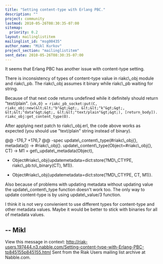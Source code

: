 ```yaml
---
title: "Setting content-type with Erlang PBC."
description: ""
project: community
lastmod: 2010-05-26T08:30:35-07:00
sitemap:
  priority: 0.2
layout: mailinglistitem
mailinglist_id: "msg00435"
author_name: "Mikl Kurkov"
project_section: "mailinglistitem"
sent_date: 2010-05-26T08:30:35-07:00
---
```


It seems that Erlang PBC has another issue with content-type setting.

There is inconsistency of types of content-type value in riakc\\_obj module
and riakc\\_pb.
The riakc\\_obj assumes it binary while riakc\\_pb waiting for string.

Because of that next code returns undefined while it definitely should
return "text/plain".
`{ok,O} = riakc_pb_socket:put(C, riakc_obj:new(&lt;&lt;"b"&gt;&gt;, &lt;&lt;"k"&gt;&gt;, &lt;&lt;"data"&gt;&gt;,
&lt;&lt;"text/plain"&gt;&gt;), [return_body]).
riakc_obj:get_content_type(O).`

After applying next patch to riakc\\_obj.erl, the code above works as expected
(you should use "text/plain" string instead of binary).

@@ -176,7 +176,7 @@
 -spec update\\_content\\_type(#riakc\\_obj{}, metadata()) -&gt; #riakc\\_obj{}.
 update\\_content\\_type(Object=#riakc\\_obj{}, CT) -&gt;
 M1 = get\\_update\\_metadata(Object),
- Object#riakc\\_obj{updatemetadata=dict:store(?MD\\_CTYPE,
riakc\\_pb:to\\_binary(CT), M1)}.
+ Object#riakc\\_obj{updatemetadata=dict:store(?MD\\_CTYPE, CT, M1)}.


Also because of problems with updating metadata without updating value the
update\\_content\\_type 
function doesn't work too. The only way to update content-type is by using
update\\_value/3 function.

I think it is not very convienient to use different types for content-type
and other metadata values.
Maybe it would be better to stick with binaries for all of metadata values.

--
Mikl 
-- 
View this message in context: 
http://riak-users.197444.n3.nabble.com/Setting-content-type-with-Erlang-PBC-tp845155p845155.html
Sent from the Riak Users mailing list archive at Nabble.com.

